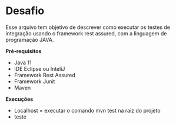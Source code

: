 # Desafio
Esse arquivo tem objetivo de descrever como executar os testes de integração usando o framework rest assured, com a linguagem de programação JAVA.

**Pré-requisitos**

- Java 11
- IDE Eclipse ou InteliJ
- Framework Rest Assured
- Framework Junit
- Maven

**Execuções**
- Localhost = executar o comando mvn test na raiz do projeto
- teste
